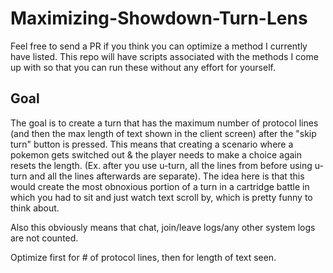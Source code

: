 # Maximizing-Showdown-Turn-Lens
Feel free to send a PR if you think you can optimize a method I currently have listed. This repo will have scripts associated with the methods I come up with so that you can run these without any effort for yourself.

## Goal
The goal is to create a turn that has the maximum number of protocol lines (and then the max length of text shown in the client screen) after the "skip turn" button is pressed. This means that creating a scenario where a pokemon gets switched out & the player needs to make a choice again resets the length. (Ex. after you use u-turn, all the lines from before using u-turn and all the lines afterwards are separate). The idea here is that this would create the most obnoxious portion of a turn in a cartridge battle in which you had to sit and just watch text scroll by, which is pretty funny to think about.

Also this obviously means that chat, join/leave logs/any other system logs are not counted.

Optimize first for # of protocol lines, then for length of text seen.

